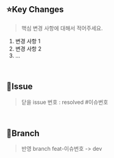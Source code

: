 ## ⭐Key Changes
> 핵심 변경 사항에 대해서 적어주세요.
1. 변경 사항 1
2. 변경 사항 2
3. ...

<br>

## 📌Issue
> 닫을 issue 번호 : resolved #이슈번호

<br>

## 🩼Branch
> 반영 branch feat-이슈번호 -> dev
